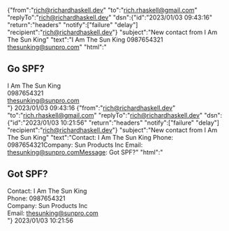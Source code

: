 
{"from":"rich@richardhaskell.dev"
"to":"rich.rhaskell@gmail.com"
"replyTo":"rich@richardhaskell.dev"
"dsn":{"id":"2023/01/03 09:43:16"
"return":"headers"
"notify":["failure"
"delay"]
"recipient":"rich@richardhaskell.dev"}
"subject":"New contact from I Am The Sun King"
"text":"I Am The Sun King 0987654321 thesunking@sunpro.com"
"html":"<h2>Go SPF?</h2><div>I Am The Sun King</div><div>0987654321</div><div>thesunking@sunpro.com</div>"}
2023/01/03 09:43:16
{"from":"rich@richardhaskell.dev"
"to":"rich.rhaskell@gmail.com"
"replyTo":"rich@richardhaskell.dev"
"dsn":{"id":"2023/01/03 10:21:56"
"return":"headers"
"notify":["failure"
"delay"]
"recipient":"rich@richardhaskell.dev"}
"subject":"New contact from I Am The Sun King"
"text":"Contact: I Am The Sun King Phone: 0987654321Company: Sun Products Inc Email: thesunking@sunpro.comMessage: Got SPF?"
"html":"<h2>Got SPF?</h2><div>Contact: I Am The Sun King</div><div>Phone: 0987654321</div><div>Company: Sun Products Inc</div><div>Email: thesunking@sunpro.com</div>"}
2023/01/03 10:21:56